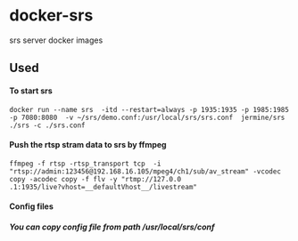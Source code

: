 # docker-srs
srs server docker images
## Used 

#### To start srs 
 
```
docker run --name srs  -itd --restart=always -p 1935:1935 -p 1985:1985 -p 7080:8080  -v ~/srs/demo.conf:/usr/local/srs/srs.conf  jermine/srs ./srs -c ./srs.conf 
```

#### Push the rtsp stram data to srs by ffmpeg

```
ffmpeg -f rtsp -rtsp_transport tcp  -i "rtsp://admin:123456@192.168.16.105/mpeg4/ch1/sub/av_stream" -vcodec copy -acodec copy -f flv -y "rtmp://127.0.0
.1:1935/live?vhost=__defaultVhost__/livestream"
```

#### Config files

##### You can copy config file from path /usr/local/srs/conf